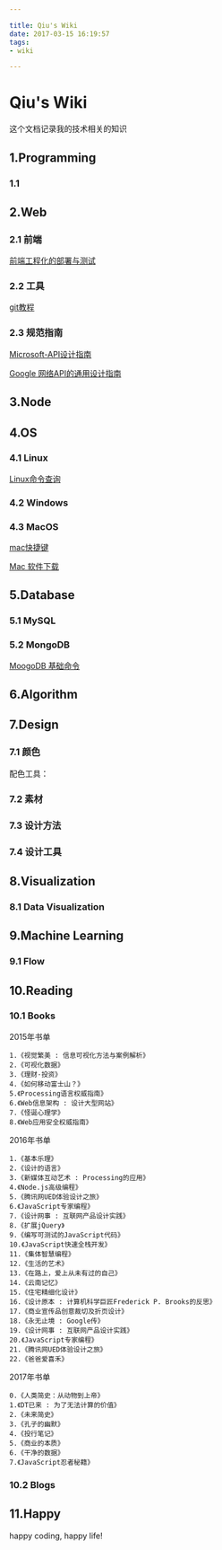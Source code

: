 ```yaml
---

title: Qiu's Wiki
date: 2017-03-15 16:19:57
tags:
- wiki

---
```


# Qiu's Wiki

这个文档记录我的技术相关的知识

## 1.Programming

### 1.1 



## 2.Web

### 2.1 前端

[前端工程化的部署与测试](https://segmentfault.com/a/1190000009165899)

### 2.2 工具

[git教程](http://www.liaoxuefeng.com/wiki/0013739516305929606dd18361248578c67b8067c8c017b000)

### 2.3 规范指南

[Microsoft-API设计指南](http://t.cn/RtZp1wx)

[Google 网络API的通用设计指南](https://cloud.google.com/apis/design/)

## 3.Node

## 4.OS

### 4.1 Linux

[Linux命令查询](http://man.linuxde.net/)

### 4.2 Windows

### 4.3 MacOS

[mac快捷键](https://support.apple.com/zh-cn/HT201236)

[Mac 软件下载](http://xclient.info/)

## 5.Database

### 5.1 MySQL

### 5.2 MongoDB

[MoogoDB 基础命令](http://blog.csdn.net/piaocoder/article/details/52384756)

## 6.Algorithm

## 7.Design

### 7.1 颜色

配色工具：


### 7.2 素材

### 7.3 设计方法

### 7.4 设计工具

## 8.Visualization

### 8.1 Data Visualization

## 9.Machine Learning

### 9.1 Flow

## 10.Reading

### 10.1 Books

2015年书单

    1.《视觉繁美 : 信息可视化方法与案例解析》
    2.《可视化数据》
    3.《理财·投资》
    4.《如何移动富士山？》
    5.《Processing语言权威指南》
    6.《Web信息架构 : 设计大型网站》
    7.《怪诞心理学》
    8.《Web应用安全权威指南》

2016年书单

    1.《基本乐理》
    2.《设计的语言》
    3.《新媒体互动艺术 : Processing的应用》
    4.《Node.js高级编程》
    5.《腾讯网UED体验设计之旅》
    6.《JavaScript专家编程》
    7.《设计网事 : 互联网产品设计实践》
    8.《扩展jQuery》
    9.《编写可测试的JavaScript代码》
    10.《JavaScript快速全栈开发》
    11.《集体智慧编程》
    12.《生活的艺术》
    13.《在路上，爱上从未有过的自己》
    14.《云南记忆》
    15.《住宅精细化设计》
    16.《设计原本 : 计算机科学巨匠Frederick P. Brooks的反思》
    17.《商业宣传品创意裁切及折页设计》
    18.《永无止境 : Google传》
    19.《设计网事 : 互联网产品设计实践》
    20.《JavaScript专家编程》
    21.《腾讯网UED体验设计之旅》
    22.《爸爸爱喜禾》


2017年书单

    0.《人类简史：从动物到上帝》
    1.《DT已来 : 为了无法计算的价值》
    2.《未来简史》
    3.《孔子的幽默》
    4.《投行笔记》
    5.《商业的本质》
    6.《干净的数据》
    7.《JavaScript忍者秘籍》
### 10.2 Blogs

## 11.Happy

happy coding, happy life!
